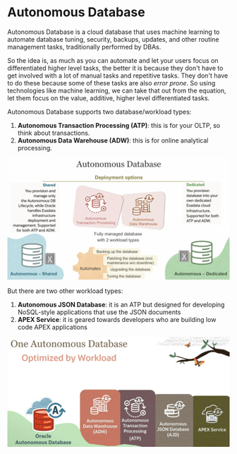 # Autonomous Database

Autonomous Database is a cloud database that uses machine learning to automate database tuning, security, backups, updates, and other routine management tasks, traditionally performed by DBAs.

So the idea is, as much as you can automate and let your users focus on differentiated higher level tasks, the better it is because they don't have to get involved with a lot of manual tasks and repetitive tasks. They don't have to do these because some of these tasks are also *error prone*. So using technologies like machine learning, we can take that out from the equation, let them focus on the value, additive, higher level differentiated tasks.

Autonomous Database supports two database/workload types:
1. **Autonomous Transaction Processing (ATP)**: this is for your OLTP,  so think about transactions. 
2. **Autonomous Data Warehouse (ADW)**: this is for online analytical processing. 

![Autonomous Database](../images/autonomous_database.png)

But there are two other workload types:
1. **Autonomous JSON Database**: it is an ATP but designed for developing NoSQL-style applications that use the JSON documents
2. **APEX Service**: it is geared towards developers who are building low code APEX applications

![optimized_by_workload](../images/optimized_by_workload.png)